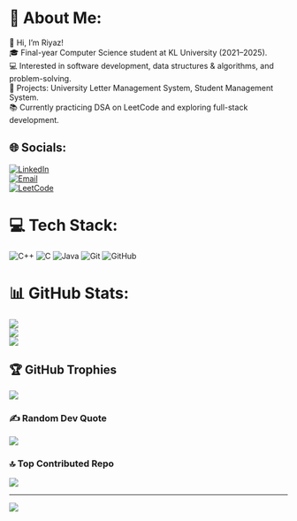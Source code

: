# 💫 About Me:
👋 Hi, I’m Riyaz!</br>
🎓 Final-year Computer Science student at KL University (2021–2025).</br>
💻 Interested in software development, data structures & algorithms, and problem-solving.</br>
🚀 Projects: University Letter Management System, Student Management System.</br>
📚 Currently practicing DSA on LeetCode and exploring full-stack development.</br>



## 🌐 Socials:
[![LinkedIn](https://img.shields.io/badge/LinkedIn-%230077B5.svg?logo=linkedin&logoColor=white)](https://www.linkedin.com/in/sk-mohammed-riyaz/)</br>
[![Email](https://img.shields.io/badge/Email-blue?style=for-the-badge&logo=gmail)](riyazshaik5027@gmail.com)</br>
[![LeetCode](https://img.shields.io/badge/LeetCode-Profile-orange?style=for-the-badge&logo=leetcode)](https://leetcode.com/u/Riyaz50-_/)</br>




# 💻 Tech Stack:
![C++](https://img.shields.io/badge/c++-%2300599C.svg?style=for-the-badge&logo=c%2B%2B&logoColor=white) ![C](https://img.shields.io/badge/c-%2300599C.svg?style=for-the-badge&logo=c&logoColor=white) ![Java](https://img.shields.io/badge/java-%23ED8B00.svg?style=for-the-badge&logo=openjdk&logoColor=white)  ![Git](https://img.shields.io/badge/git-%23F05033.svg?style=for-the-badge&logo=git&logoColor=white) ![GitHub](https://img.shields.io/badge/github-%23121011.svg?style=for-the-badge&logo=github&logoColor=white) 
# 📊 GitHub Stats:
![](https://github-readme-stats.vercel.app/api?username=riyaz5027&theme=dark&hide_border=false&include_all_commits=false&count_private=false)<br/>
![](https://github-readme-streak-stats.herokuapp.com/?user=riyaz5027&theme=dark&hide_border=false)<br/>
![](https://github-readme-stats.vercel.app/api/top-langs/?username=riyaz5027&theme=dark&hide_border=false&include_all_commits=false&count_private=false&layout=compact)

## 🏆 GitHub Trophies
![](https://github-profile-trophy.vercel.app/?username=riyaz5027&theme=radical&no-frame=false&no-bg=false&margin-w=4)

### ✍️ Random Dev Quote
![](https://quotes-github-readme.vercel.app/api?type=horizontal&theme=radical)

### 🔝 Top Contributed Repo
![](https://github-contributor-stats.vercel.app/api?username=riyaz5027&limit=5&theme=dark&combine_all_yearly_contributions=true)

---
[![](https://visitcount.itsvg.in/api?id=riyaz5027&icon=0&color=0)](https://visitcount.itsvg.in)

<!-- Proudly created with GPRM ( https://gprm.itsvg.in ) -->
